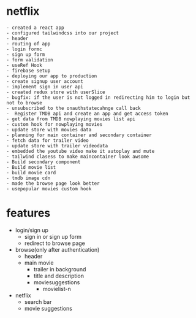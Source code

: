 # netflix
    - created a react app
    - configured tailwindcss into our project 
    - header
    - routing of app
    - login formc
    - sign up form
    - form validation
    - useRef Hook
    - firebase setup
    - deploying our app to production 
    - create signup user account
    - implement sign in user api 
    - created redux store with userSlice
    - bugfix: if the user is not logged in redirecting him to login but not to browse
    - unsubscribed to the onauthstatecahnge call back 
    -  Register TMDB api and create an app and get access token 
    - get data from TMDB nowplaying movies list api 
    - custom hook for nowplaying movies
    - update store with movies data
    - planning for main container and secondary container
    - fetch data for trailer video 
    - update store with trailer videodata
    - embedded the youtube video make it autoplay and mute
    - tailwind clasess to make maincontainer look awsome
    - Build secondary component
    - Build movie list
    - build movie card
    - tmdb image cdn 
    - made the browse page look better
    - usepopular movies custom hook 
# features
- login/sign up
    - sign in or sign up form
    - redirect to browse page
- browse(only after authentication)
  - header
  - main movie
    - trailer in background
    - title and description
    - moviesuggestions
      - movielist-n
- netflix
    - search bar
    - movie suggestions